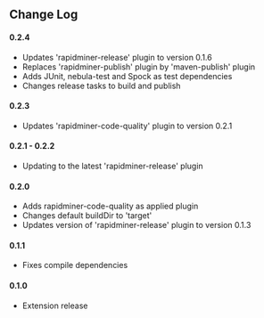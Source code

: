 ## Change Log

#### 0.2.4
* Updates 'rapidminer-release' plugin to version 0.1.6
* Replaces 'rapidminer-publish' plugin by 'maven-publish' plugin
* Adds JUnit, nebula-test and Spock as test dependencies
* Changes release tasks to build and publish

#### 0.2.3
* Updates 'rapidminer-code-quality' plugin to version 0.2.1

#### 0.2.1 - 0.2.2
* Updating to the latest 'rapidminer-release' plugin

#### 0.2.0
* Adds rapidminer-code-quality as applied plugin
* Changes default buildDir to 'target'
* Updates version of 'rapidminer-release' plugin to version 0.1.3

#### 0.1.1
* Fixes compile dependencies

#### 0.1.0 
* Extension release



